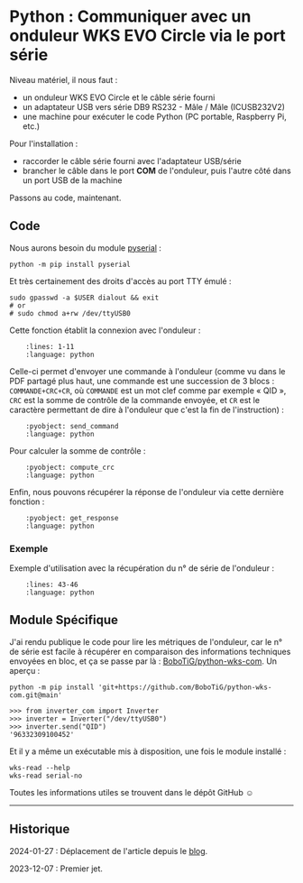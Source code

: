 # Python : Communiquer avec un onduleur WKS EVO Circle via le port série

Niveau matériel, il nous faut :

- un onduleur WKS EVO Circle et le câble série fourni
- un adaptateur USB vers série DB9 RS232 - Mâle / Mâle (ICUSB232V2)
- une machine pour exécuter le code Python (PC portable, Raspberry Pi, etc.)

Pour l'installation :

- raccorder le câble série fourni avec l'adaptateur USB/série
- brancher le câble dans le port **COM** de l'onduleur, puis l'autre côté dans un port USB de la machine

Passons au code, maintenant.

## Code

Nous aurons besoin du module [pyserial](https://pypi.org/project/pyserial) :

```{code-block} shell
python -m pip install pyserial
```

Et très certainement des droits d'accès au port TTY émulé :

```{code-block} shell
sudo gpasswd -a $USER dialout && exit
# or
# sudo chmod a+rw /dev/ttyUSB0
```

Cette fonction établit la connexion avec l'onduleur :

```{literalinclude} snippets/python-communication-onduleur-wks-eko.py
    :lines: 1-11
    :language: python
```

Celle-ci permet d'envoyer une commande à l'onduleur (comme vu dans le PDF partagé plus haut, une commande est une succession de 3 blocs : `COMMANDE+CRC+CR`, où `COMMANDE` est un mot clef comme par exemple « QID », `CRC` est la somme de contrôle de la commande envoyée, et `CR` est le caractère permettant de dire à l'onduleur que c'est la fin de l'instruction) :

```{literalinclude} snippets/python-communication-onduleur-wks-eko.py
    :pyobject: send_command
    :language: python
```

Pour calculer la somme de contrôle :

```{literalinclude} snippets/python-communication-onduleur-wks-eko.py
    :pyobject: compute_crc
    :language: python
```

Enfin, nous pouvons récupérer la réponse de l'onduleur via cette dernière fonction :

```{literalinclude} snippets/python-communication-onduleur-wks-eko.py
    :pyobject: get_response
    :language: python
```

### Exemple

Exemple d'utilisation avec la récupération du n° de série de l'onduleur :

```{literalinclude} snippets/python-communication-onduleur-wks-eko.py
    :lines: 43-46
    :language: python
```

## Module Spécifique

J'ai rendu publique le code pour lire les métriques de l'onduleur, car le n° de série est facile à récupérer en comparaison des informations techniques envoyées en bloc, et ça se passe par là : [BoboTiG/python-wks-com](https://github.com/BoboTiG/python-wks-com). Un aperçu :

```{code-block} shell
python -m pip install 'git+https://github.com/BoboTiG/python-wks-com.git@main'
```

```{code-block} python
>>> from inverter_com import Inverter
>>> inverter = Inverter("/dev/ttyUSB0")
>>> inverter.send("QID")
'96332309100452'
```

Et il y a même un exécutable mis à disposition, une fois le module installé :

```{code-block} shell
wks-read --help
wks-read serial-no
```

Toutes les informations utiles se trouvent dans le dépôt GitHub ☺

---

## Historique

2024-01-27
: Déplacement de l'article depuis le [blog](https://www.tiger-222.fr/?d=2023/12/07/21/34/37-python-communiquer-avec-un-onduleur-wks-evo-circle-via-le-port-serie).

2023-12-07
: Premier jet.
